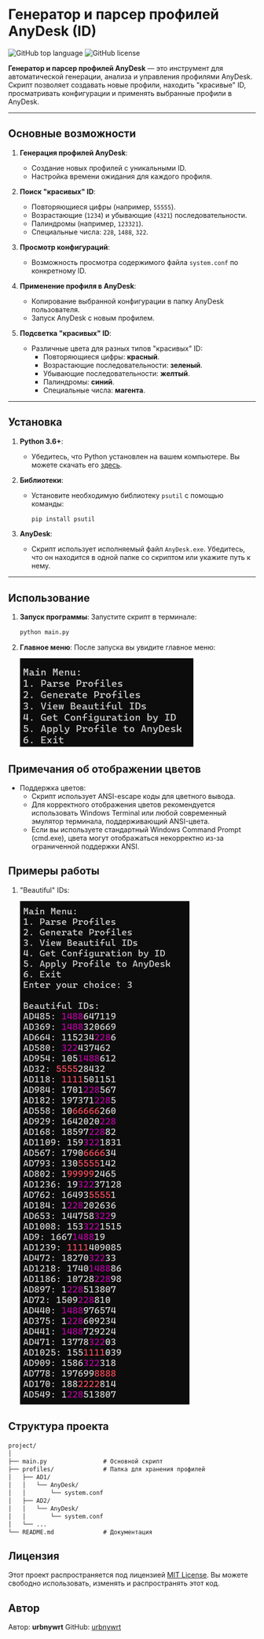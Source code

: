 # Генератор и парсер профилей AnyDesk (ID)

![GitHub top language](https://img.shields.io/badge/language-Python-blue)
![GitHub license](https://img.shields.io/badge/license-MIT-green)

**Генератор и парсер профилей AnyDesk** — это инструмент для автоматической генерации, анализа и управления профилями AnyDesk.
Скрипт позволяет создавать новые профили, находить "красивые" ID, просматривать конфигурации и применять выбранные профили в AnyDesk.

---

## Основные возможности

1. **Генерация профилей AnyDesk**:

   - Создание новых профилей с уникальными ID.
   - Настройка времени ожидания для каждого профиля.
2. **Поиск "красивых" ID**:

   - Повторяющиеся цифры (например, `55555`).
   - Возрастающие (`1234`) и убывающие (`4321`) последовательности.
   - Палиндромы (например, `123321`).
   - Специальные числа: `228`, `1488`, `322`.
3. **Просмотр конфигураций**:

   - Возможность просмотра содержимого файла `system.conf` по конкретному ID.
4. **Применение профиля в AnyDesk**:

   - Копирование выбранной конфигурации в папку AnyDesk пользователя.
   - Запуск AnyDesk с новым профилем.
5. **Подсветка "красивых" ID**:

   - Различные цвета для разных типов "красивых" ID:
     - Повторяющиеся цифры: **красный**.
     - Возрастающие последовательности: **зеленый**.
     - Убывающие последовательности: **желтый**.
     - Палиндромы: **синий**.
     - Специальные числа: **магента**.

---

## Установка

1. **Python 3.6+**:

   - Убедитесь, что Python установлен на вашем компьютере. Вы можете скачать его [здесь](https://www.python.org/downloads/).
2. **Библиотеки**:

   - Установите необходимую библиотеку `psutil` с помощью команды:

     ```bash
     pip install psutil
     ```
3. **AnyDesk**:

   - Скрипт использует исполняемый файл `AnyDesk.exe`. Убедитесь, что он находится в одной папке со скриптом или укажите путь к нему.

---

## Использование

1. **Запуск программы**:
   Запустите скрипт в терминале:

   ```bash
   python main.py

   ```
2. **Главное меню**:
   После запуска вы увидите главное меню:
   
   ![alt text](image.png)

## Примечания об отображении цветов

* Поддержка цветов:
  * Скрипт использует ANSI-escape коды для цветного вывода.
  * Для корректного отображения цветов рекомендуется использовать Windows Terminal или любой современный эмулятор терминала, поддерживающий ANSI-цвета.
  * Если вы используете стандартный Windows Command Prompt (cmd.exe), цвета могут отображаться некорректно из-за ограниченной поддержки ANSI.

## Примеры работы

1. "Beautiful" IDs:
   
   ![alt text](image-1.png)

## Структура проекта

```
project/
│
├── main.py                # Основной скрипт
├── profiles/              # Папка для хранения профилей
│   ├── AD1/
│   │   └── AnyDesk/
│   │       └── system.conf
│   ├── AD2/
│   │   └── AnyDesk/
│   │       └── system.conf
│   └── ...
└── README.md              # Документация
```

## Лицензия

Этот проект распространяется под лицензией [MIT License](LICENSE). Вы можете свободно использовать, изменять и распространять этот код.

## Автор

Автор: **urbnywrt**
GitHub: [urbnywrt](https://github.com/urbnywrt)